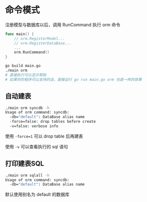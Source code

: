 # 命令模式

注册模型与数据库以后，调用 RunCommand 执行 orm 命令

```go
func main() {
	// orm.RegisterModel...
	// orm.RegisterDataBase...
	...
	orm.RunCommand()
}
```

```bash
go build main.go
./main orm
# 直接执行可以显示帮助
# 如果你的程序可以支持的话，直接运行 go run main.go orm 也是一样的效果
```

## 自动建表

```bash
./main orm syncdb -h
Usage of orm command: syncdb:
  -db="default": DataBase alias name
  -force=false: drop tables before create
  -v=false: verbose info
```

使用 `-force=1` 可以 drop table 后再建表

使用 `-v` 可以查看执行的 sql 语句

## 打印建表SQL

```bash
./main orm sqlall -h
Usage of orm command: syncdb:
  -db="default": DataBase alias name
```

默认使用别名为 default 的数据库
